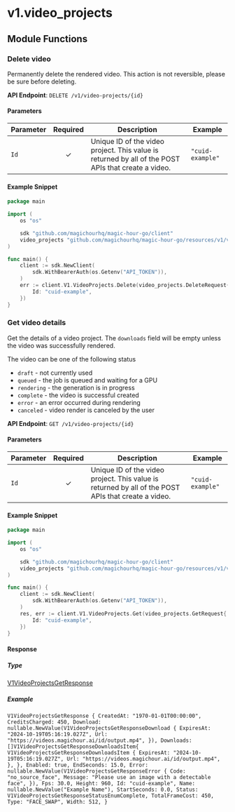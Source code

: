 # v1.video_projects

## Module Functions

### Delete video <a name="delete"></a>

Permanently delete the rendered video. This action is not reversible, please be sure before deleting.

**API Endpoint**: `DELETE /v1/video-projects/{id}`

#### Parameters

| Parameter | Required | Description | Example |
|-----------|:--------:|-------------|--------|
| `Id` | ✓ | Unique ID of the video project. This value is returned by all of the POST APIs that create a video. | `"cuid-example"` |

#### Example Snippet

```go
package main

import (
	os "os"

	sdk "github.com/magichourhq/magic-hour-go/client"
	video_projects "github.com/magichourhq/magic-hour-go/resources/v1/video_projects"
)

func main() {
	client := sdk.NewClient(
		sdk.WithBearerAuth(os.Getenv("API_TOKEN")),
	)
	err := client.V1.VideoProjects.Delete(video_projects.DeleteRequest{
		Id: "cuid-example",
	})
}

```

### Get video details <a name="get"></a>

Get the details of a video project. The `downloads` field will be empty unless the video was successfully rendered.

The video can be one of the following status
- `draft` - not currently used
- `queued` - the job is queued and waiting for a GPU
- `rendering` - the generation is in progress
- `complete` - the video is successful created
- `error` - an error occurred during rendering
- `canceled` - video render is canceled by the user


**API Endpoint**: `GET /v1/video-projects/{id}`

#### Parameters

| Parameter | Required | Description | Example |
|-----------|:--------:|-------------|--------|
| `Id` | ✓ | Unique ID of the video project. This value is returned by all of the POST APIs that create a video. | `"cuid-example"` |

#### Example Snippet

```go
package main

import (
	os "os"

	sdk "github.com/magichourhq/magic-hour-go/client"
	video_projects "github.com/magichourhq/magic-hour-go/resources/v1/video_projects"
)

func main() {
	client := sdk.NewClient(
		sdk.WithBearerAuth(os.Getenv("API_TOKEN")),
	)
	res, err := client.V1.VideoProjects.Get(video_projects.GetRequest{
		Id: "cuid-example",
	})
}

```

#### Response

##### Type
[V1VideoProjectsGetResponse](/types/v1_video_projects_get_response.go)

##### Example
`V1VideoProjectsGetResponse {
CreatedAt: "1970-01-01T00:00:00",
CreditsCharged: 450,
Download: nullable.NewValue(V1VideoProjectsGetResponseDownload {
ExpiresAt: "2024-10-19T05:16:19.027Z",
Url: "https://videos.magichour.ai/id/output.mp4",
}),
Downloads: []V1VideoProjectsGetResponseDownloadsItem{
V1VideoProjectsGetResponseDownloadsItem {
ExpiresAt: "2024-10-19T05:16:19.027Z",
Url: "https://videos.magichour.ai/id/output.mp4",
},
},
Enabled: true,
EndSeconds: 15.0,
Error: nullable.NewValue(V1VideoProjectsGetResponseError {
Code: "no_source_face",
Message: "Please use an image with a detectable face",
}),
Fps: 30.0,
Height: 960,
Id: "cuid-example",
Name: nullable.NewValue("Example Name"),
StartSeconds: 0.0,
Status: V1VideoProjectsGetResponseStatusEnumComplete,
TotalFrameCost: 450,
Type: "FACE_SWAP",
Width: 512,
}`


